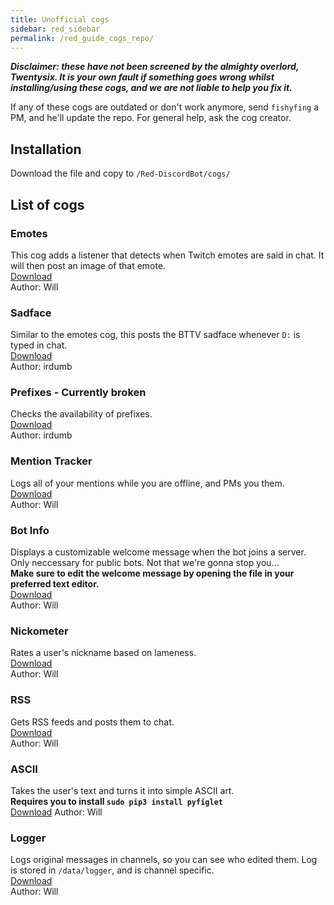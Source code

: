 ```yaml
---
title: Unofficial cogs
sidebar: red_sidebar
permalink: /red_guide_cogs_repo/
---
```



***Disclaimer: these have not been screened by the almighty overlord, Twentysix. It is your own fault if something goes wrong whilst installing/using these cogs, and we are not liable to help you fix it.***  

If any of these cogs are outdated or don't work anymore, send `fishyfing` a PM, and he'll update the repo. For general help, ask the cog creator.  

## Installation  

Download the file and copy to `/Red-DiscordBot/cogs/`

## List of cogs  

### Emotes  

This cog adds a listener that detects when Twitch emotes are said in chat. It will then post an image of that emote.  
[Download](https://cdn.discordapp.com/attachments/133251234164375552/171209731812229122/emotes.py)  
Author: Will

### Sadface  

Similar to the emotes cog, this posts the BTTV sadface whenever `D:` is typed in chat.  
[Download](https://cdn.discordapp.com/attachments/133251234164375552/171209522692489218/sadface.py)  
Author: irdumb

### Prefixes - Currently broken  

Checks the availability of prefixes.  
[Download](https://cdn.discordapp.com/attachments/133251234164375552/171209593773490177/prefixes.py)  
Author: irdumb

### Mention Tracker  

Logs all of your mentions while you are offline, and PMs you them.  
[Download](https://cdn.discordapp.com/attachments/133251234164375552/171209830902661120/mentiontracker.py)  
Author: Will

### Bot Info  

Displays a customizable welcome message when the bot joins a server. Only neccessary for public bots. Not that we're gonna stop you...  
**Make sure to edit the welcome message by opening the file in your preferred text editor.**  
[Download](https://cdn.discordapp.com/attachments/133251234164375552/171209888813416449/botinfo.py)  
Author: Will

### Nickometer

Rates a user's nickname based on lameness.  
[Download](https://cdn.discordapp.com/attachments/133251234164375552/171210269479927809/nickometer.py)  
Author: Will

### RSS

Gets RSS feeds and posts them to chat.  
[Download](https://cdn.discordapp.com/attachments/133251234164375552/171210487571283969/rss.py)  
Author: Will

### ASCII

Takes the user's text and turns it into simple ASCII art.  
**Requires you to install `sudo pip3 install pyfiglet`**  
[Download](https://cdn.discordapp.com/attachments/133251234164375552/171211952113057793/ascii.py)
Author: Will

### Logger

Logs original messages in channels, so you can see who edited them. Log is stored in `/data/logger`, and is channel specific.  
[Download](https://cdn.discordapp.com/attachments/133251234164375552/171213855857311745/logger.py)  
Author: Will